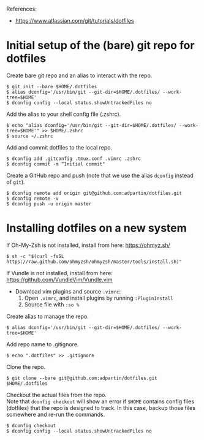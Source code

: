 References:
- https://www.atlassian.com/git/tutorials/dotfiles

# Initial setup of the (bare) git repo for dotfiles
Create bare git repo and an alias to interact with the repo.
```
$ git init --bare $HOME/.dotfiles
$ alias dconfig='/usr/bin/git --git-dir=$HOME/.dotfiles/ --work-tree=$HOME'
$ dconfig config --local status.showUntrackedFiles no
```

Add the alias to your shell config file (.zshrc).
```
$ echo "alias dconfig='/usr/bin/git --git-dir=$HOME/.dotfiles/ --work-tree=$HOME'" >> $HOME/.zshrc
$ source ~/.zshrc
```

Add and commit dotfiles to the local repo.
```
$ dconfig add .gitconfig .tmux.conf .vimrc .zshrc 
$ dconfig commit -m “Initial commit"
```

Create a GitHub repo and push (note that we use the alias `dconfig` instead of `git`).
```
$ dconfig remote add origin git@github.com:adpartin/dotfiles.git
$ dconfig remote -v
$ dconfig push -u origin master
```

# Installing dotfiles on a new system
If Oh-My-Zsh is not installed, install from here: https://ohmyz.sh/
```
$ sh -c "$(curl -fsSL https://raw.github.com/ohmyzsh/ohmyzsh/master/tools/install.sh)"
```

If Vundle is not installed, install from here: https://github.com/VundleVim/Vundle.vim
- Download vim plugins and source `.vimrc`:<br>
  1. Open `.vimrc`, and install plugins by running `:PluginInstall`<br>
  2. Source file with `:so %`

Create alias to manage the repo.
```
$ alias dconfig='/usr/bin/git --git-dir=$HOME/.dotfiles/ --work-tree=$HOME'
```

Add repo name to .gitignore.
```
$ echo ".dotfiles" >> .gitignore
```

Clone the repo.
```
$ git clone --bare git@github.com:adpartin/dotfiles.git $HOME/.dotfiles
```

Checkout the actual files from the repo.<br>
Note that `dconfig checkout` will show an error if `$HOME` contains config files (dotfiles) that the repo is designed to track. In this case, backup those files somewhere and re-run the commands.
```
$ dconfig checkout
$ dconfig config --local status.showUntrackedFiles no
```
